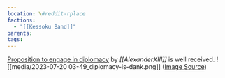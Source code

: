 ```yaml
---
location: \#reddit-rplace
factions:
  - "[[Kessoku Band]]"
parents: 
tags: 
---
```

[Proposition to engage in diplomacy](https://discord.com/channels/1093664259273130084/1131230952119615600/1131432669260038185) by *[[AlexanderXIII]]* is well received.
![[media/2023-07-20 03-49_diplomacy-is-dank.png]]
([Image Source](https://discord.com/channels/1093664259273130084/1131230952119615600/1131432896025067672))
